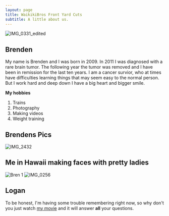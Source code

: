 ```yaml
---
layout: page
title: WaikikiBros Front Yard Cuts
subtitle: A little about us.
---
```


![IMG_0331_edited](https://user-images.githubusercontent.com/129482309/229956887-780a2f12-c06a-4572-a6e1-6c79d2a4e071.jpg)

## **Brenden**
My name is Brenden and I was born in 2009. In 2011 I was diagnosed with a rare brain tumor. The following year the tumor was removed and I have been in remission for the last ten years. I am a cancer survior, who at times have difficulties learning things that may seem easy to the normal person. But I work hard and deep down I have a big heart and bigger smile.  

**My hobbies**
1. Trains
2. Photography
3. Making videos
4. Weight training

## **Brendens Pics**
![IMG_2432](https://user-images.githubusercontent.com/129482309/229419156-bc545d9b-0426-4628-9e23-2e3584b1edbb.jpg)

## **Me in Hawaii making faces with pretty ladies**
![Bren 1](https://user-images.githubusercontent.com/129482309/229419330-cbc49726-5f79-422b-ae90-6eb4328182a7.jpg)  ![IMG_0256](https://user-images.githubusercontent.com/129482309/229419348-87161d3d-e27d-482f-9f65-25af80ecaf62.JPG)

## **Logan**
To be honest, I'm having some trouble remembering right now, so why don't you just watch [my movie](https://user-images.githubusercontent.com/129482309/229965472-c63f012f-1c6d-41be-ad5d-0d6c22357908.mp4) and it will answer **all** your questions.



